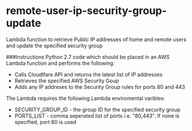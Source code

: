 # remote-user-ip-security-group-update
Lambda function to retrieve Public IP addresses of home and remote users and update the specified security group

###Instructions
Python 2.7 code which should be placed in an AWS Lambda function and performs the following:
* Calls Cloudlfare API and returns the latest list of IP addresses
* Retrieves the specified AWS Security Goup
* Adds any IP addreses to the Security Group rules for ports 80 and 443

The Lambda requires the following Lambda enviromental varibles:
* SECURITY_GROUP_ID - the group ID for the specified security group
* PORTS_LIST - comma seperated list of ports i.e. "80,443". If none is specified, port 80 is used
